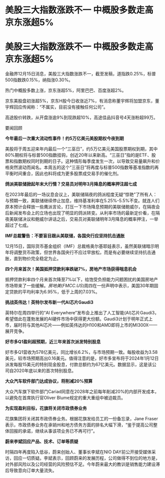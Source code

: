 # 美股三大指数涨跌不一 中概股多数走高 京东涨超5%

# 美股三大指数涨跌不一 中概股多数走高 京东涨超5%

金融界12月15日消息，美股三大指数涨跌不一，截至发稿，道指跌0.25%，标普500指数跌0.15%，纳指涨0.30%。

热门中概股多数上涨，京东涨超5%，阿里巴巴、百度涨超2%。

京东美股盘初涨超5%，京东H股今日收涨近7%，有消息称董宇辉将加盟京东，董宇辉回应传闻称：“不属实，目前没有接触任何公司”。

高途股价转跌，从开盘涨逾9%到现跌超10%，高途佳品抖音号4天涨粉超99万。

要闻回顾

**今年最后一次重大流动性事件！约5万亿美元美股期权今夜到期**

美股将于周五迎来年内最后一个“三巫日”，约5万亿美元美国股票期权到期，其中80%期权将与标普500指数挂钩，创近20年以来新高。“三巫日”指的是ETF、股票和指数期权同时到期的日子。这种情形每季度发生一次，以导致交易量飙升和价格突然波动而闻名。本周五的这个“三巫日”将再度与标普500指数等基准指数的再平衡时间重合，因此也料将成为更多股票成交易手的催化剂。

**鸽派美联储掀起年末大行情？交易员对明年3月降息的概率押注超七成**

在2023年最后的一场议息会议上，美联储隔夜的鸽派程度无疑“惊艳”了所有人：与预期一致，美联储继续停止加息，维持基准利率在5.25%-5.5%不变。就连人们原本预计会释放一些鹰派言论，打压一下市场降息预期的美联储鲍威尔，在隔夜会后新闻发布会上的立场也出现了明显的鸽派转变。从利率市场的最新定价看，在隔夜美联储决议和鲍威尔讲话之后，交易员对美联储明年3月降息的概率押注，一举超过了七成。

**IMF总裁警告：不要盲目跟从美联储，各国央行应坚持抗击通胀**

12月15日，国际货币基金组织（IMF）总裁格奥尔基耶娃表示，虽然美联储暗示明年将调整货币政策，但世界各国央行不应过早放松，而是有必要继续坚持抗击通胀，直到物价完全稳定为止。

**四个月来首次！美国抵押贷款利率跌破7%，房地产市场获得喘息机会**

抵押贷款利率四个月来首次降至7%以下，给饱受负担能力问题困扰的美国房地产市场带来了一些缓解。$房地美(FMCC.US)$周四在一份声明中表示，美国30年期固定贷款的平均利率为6.95%，低于上周的7.03%。

**挑战英伟达！英特尔发布新一代AI芯片Gaudi3**

英特尔在周四举行的“AI
Everywhere”发布会上推出了人工智能(AI)芯片Gaudi3，希望借此在蓬勃发展的AI硬件市场中获得更大份额。Gaudi3计划于明年正式上市，届时将与其他AI芯片——例如英伟达的H100和AMD即将上市的MI300X——展开竞争。

**好市多Q1盈利超预期，近三年来首次派发特别股息**

好市多Q1营收为578亿美元，同比增长6.2%，与市场预期一致。每股收益为3.58美元，较市场预期高出0.16美元。值得注意的是，好市多宣布将于2024年1月12日派发每股15美元的特别现金股息，付款总额约为67亿美元。数据显示，这是该公司自2020年底以来的首次特别股息。

**大众汽车软件部门达成协议，将削减20%预算**

大众汽车旗下软件部门Cariad同意在2028年之前每年削减20%的内部开发成本，以避免在首席执行官Oliver Blume规定的重大重组中被迫裁员。

**为实现盈利目标，花旗将关闭市政债券业务**

花旗集团将关闭其市政债券业务。根据花旗发给员工的一份备忘录，Jane
Fraser表示，市政债券业务在承销州和地方债务方面的排名大幅下滑，“鉴于提高公司整体回报的承诺，继续从事该项业务已不再可行”。

**蔚来李斌回应产品、技术、订单等质疑**

时隔四年再度陷入低谷，蔚来创始人、董事长李斌在NIO
DAY前公开接受媒体采访，回应一切质疑。李斌表示，回顾蔚来的发展历程，公司做得不到位的地方是，对外部风险以及公司经营的风险预估不足。今年蔚来最大的教训是销售能力建设滞后导致意向订单大量流失。

